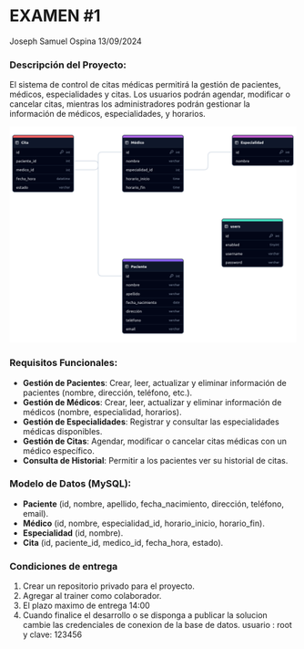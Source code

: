 # EXAMEN #1

Joseph Samuel Ospina 13/09/2024

### **Descripción del Proyecto**:

El sistema de control de citas médicas permitirá la gestión de pacientes, médicos, especialidades y citas. Los usuarios podrán agendar, modificar o cancelar citas, mientras los administradores podrán gestionar la información de médicos, especialidades, y horarios.

![](public-db.png)

### **Requisitos Funcionales**:

- **Gestión de Pacientes**: Crear, leer, actualizar y eliminar información de pacientes (nombre, dirección, teléfono, etc.).
- **Gestión de Médicos**: Crear, leer, actualizar y eliminar información de médicos (nombre, especialidad, horarios).
- **Gestión de Especialidades**: Registrar y consultar las especialidades médicas disponibles.
- **Gestión de Citas**: Agendar, modificar o cancelar citas médicas con un médico específico.
- **Consulta de Historial**: Permitir a los pacientes ver su historial de citas.

### **Modelo de Datos (MySQL)**:

- **Paciente** (id, nombre, apellido, fecha_nacimiento, dirección, teléfono, email).
- **Médico** (id, nombre, especialidad_id, horario_inicio, horario_fin).
- **Especialidad** (id, nombre).
- **Cita** (id, paciente_id, medico_id, fecha_hora, estado).



### **Condiciones de entrega**

1. Crear un repositorio privado para el proyecto.
2. Agregar al trainer como colaborador.
3. El plazo maximo de entrega 14:00
4. Cuando finalice el desarrollo o se disponga a publicar la solucion cambie las credenciales de  conexion de la base de  datos. usuario : root y clave: 123456

